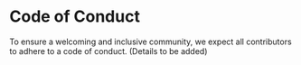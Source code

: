 # Code of Conduct

To ensure a welcoming and inclusive community, we expect all contributors to adhere to a code of conduct. (Details to be added)
